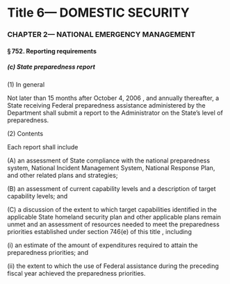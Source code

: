 
# Title 6— DOMESTIC SECURITY
### CHAPTER 2— NATIONAL EMERGENCY MANAGEMENT
#### § 752. Reporting requirements
##### (c) State preparedness report

(1) In general

Not later than 15 months after October 4, 2006 , and annually thereafter, a State receiving Federal preparedness assistance administered by the Department shall submit a report to the Administrator on the State’s level of preparedness.

(2) Contents

Each report shall include

(A) an assessment of State compliance with the national preparedness system, National Incident Management System, National Response Plan, and other related plans and strategies;

(B) an assessment of current capability levels and a description of target capability levels; and

(C) a discussion of the extent to which target capabilities identified in the applicable State homeland security plan and other applicable plans remain unmet and an assessment of resources needed to meet the preparedness priorities established under section 746(e) of this title , including

(i) an estimate of the amount of expenditures required to attain the preparedness priorities; and

(ii) the extent to which the use of Federal assistance during the preceding fiscal year achieved the preparedness priorities.
